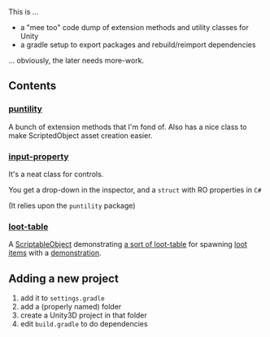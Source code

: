 
This is ...

* a "mee too" code dump of extension methods and utility classes for Unity
* a gradle setup to export packages and rebuild/reimport dependencies

... obviously, the later needs more-work.

## Contents

### [puntility](puntility.unitypackage) 

A bunch of extension methods that I'm fond of.
Also has a nice class to make ScriptedObject asset creation easier.

### [input-property](input-property.unitypackage) 

It's a neat class for controls.

You get a drop-down in the inspector, and a `struct` with RO properties in `C#`

(It relies upon the `puntility` package)

### [loot-table](loot-table.unitypackage)

A [ScriptableObject](https://docs.unity3d.com/510/Documentation/ScriptReference/ScriptableObject.html) demonstrating [a sort of loot-table](loot-table.unity/Assets/loot-table/Scripts/LootTable.cs) for spawning [loot items](loot-table.unity/Assets/loot-table/Scripts/LootItem.cs) with a [demonstration](loot-table.unity/Assets/loot-table/).

## Adding a new project

1. add it to `settings.gradle`
1. add a (properly named) folder
1. create a Unity3D project in that folder
1. edit `build.gradle` to do dependencies
